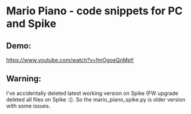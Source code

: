 # Mario Piano - code snippets for PC and Spike 

## Demo:
https://www.youtube.com/watch?v=fmOgoeQnMpY

## Warning:
I've accidentally deleted latest working version on Spike (FW upgrade deleted all files on Spike :().
So the mario_piano_spike.py is older version with some issues.

